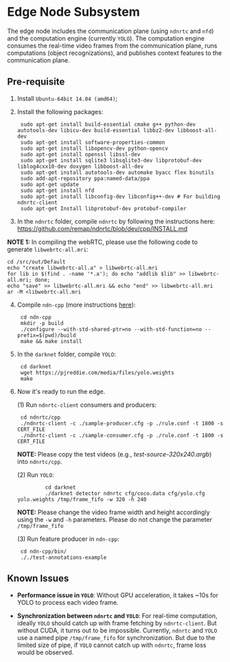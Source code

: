 # Edge Node Subsystem

The edge node includes the communication plane (using `ndnrtc` and `nfd`) and the computation engine (currently `YOLO`). The computation engine consumes the real-time video frames from the communication plane, runs computations (object recognizations), and publishes context features to the communication plane. 

## Pre-requisite
1. Install `Ubuntu-64bit 14.04 (amd64)`;
2. Install the following packages:

		sudo apt-get install build-essential cmake g++ python-dev autotools-dev libicu-dev build-essential libbz2-dev libboost-all-dev
		sudo apt-get install software-properties-common
		sudo apt-get install libopencv-dev python-opencv
		sudo apt-get install openssl libssl-dev
		sudo apt-get install sqlite3 libsqlite3-dev libprotobuf-dev liblog4cxx10-dev doxygen libboost-all-dev
		sudo apt-get install autotools-dev automake byacc flex binutils
		sudo add-apt-repository ppa:named-data/ppa
		sudo apt-get update
		sudo apt-get install nfd
		sudo apt-get install libconfig-dev libconfig++-dev # For building ndnrtc-client
		sudo apt-get Install libprotobuf-dev protobuf-compiler

3. In the `ndnrtc` folder, compile `ndnrtc` by following the instructions here: <https://github.com/remap/ndnrtc/blob/dev/cpp/INSTALL.md>

**NOTE 1:** In compiling the webRTC, please use the following code to generate `libwebrtc-all.mri`:

	cd /src/out/Default
	echo "create libwebrtc-all.a" > libwebrtc-all.mri
	for lib in $(find . -name '*.a'); do echo "addlib $lib" >> libwebrtc-all.mri; done;
	echo "save" >> libwebrtc-all.mri && echo "end" >> libwebrtc-all.mri
	ar -M <libwebrtc-all.mri

4. Compile `ndn-cpp` (more instructions [here](https://github.com/named-data/ndn-cpp/blob/master/INSTALL.md#ubuntu-1204-64-bit-and-32-bit-ubuntu-1404-64-bit-and-32-bit-ubuntu-1504-64-bit)):

		cd ndn-cpp	
		mkdir -p build
		./configure --with-std-shared-ptr=no --with-std-function=no --prefix=$(pwd)/build
		make && make install

5. In the `darknet` folder, compile `YOLO`:

		cd darknet
		wget https://pjreddie.com/media/files/yolo.weights
		make

6. Now it's ready to run the edge. 

	(1) Run `ndnrtc-client` consumers and producers:
	
		cd ndnrtc/cpp
		./ndnrtc-client -c ./sample-producer.cfg -p ./rule.conf -t 1800 -s CERT_FILE
		./ndnrtc-client -c ./sample-consumer.cfg -p ./rule.conf -t 1800 -s CERT_FILE

	**NOTE:** Please copy the test videos (e.g., *test-source-320x240.argb*) into `ndnrtc/cpp`.
		
	(2) Run `YOLO`:

                cd darknet
                ./darknet detector ndnrtc cfg/coco.data cfg/yolo.cfg  yolo.weights /tmp/frame_fifo -w 320 -h 240

	**NOTE:** Please change the video frame width and height accordingly using the `-w` and `-h` parameters. Please do not  change the parameter `/tmp/frame_fifo`

	(3) Run feature producer in `ndn-cpp`:

		cd ndn-cpp/bin/
		././test-annotations-example

## Known Issues

- **Performance issue in `YOLO`**: Without GPU acceleration, it takes ~10s for YOLO to process each video frame. 

- **Synchronization between `ndnrtc` and `YOLO`**: For real-time computation, ideally `YOLO` should catch up with frame fetching by `ndnrtc-client`. But without CUDA, it turns out to be impossible. Currently, `ndnrtc` and `YOLO` use a named pipe `/tmp/frame_fifo` for synchronization. But due to the limited size of pipe, if `YOLO` cannot catch up with `ndnrtc`, frame loss would be observed. 


